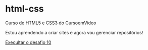 # html-css
 Curso de HTML5 e CSS3 do CursoemVideo

Estou aprendendo a criar sites e agora vou gerenciar repositórios!

<a href="https://gomesbrunosantos.github.io/html-css/Desafios/d010/index.html">Execultar o desafio 10</a>